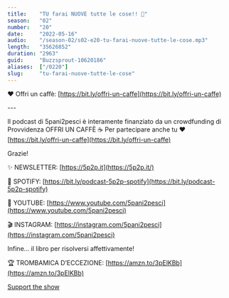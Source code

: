 ```yaml
---
title:    "TU farai NUOVE tutte le cose!! 🤩"
season:   "02"
number:   "20"
date:     "2022-05-16"
audio:    "/season-02/s02-e20-tu-farai-nuove-tutte-le-cose.mp3"
length:   "35626852"
duration: "2963"
guid:     "Buzzsprout-10620186"
aliases:  ["/0220"]
slug:     "tu-farai-nuove-tutte-le-cose"
---
```

❤️ Offri un caffè: [https://bit.ly/offri-un-caffe](https://bit.ly/offri-un-caffe)

\-\-\-

Il podcast di 5pani2pesci è interamente finanziato da un crowdfunding di Provvidenza OFFRI UN CAFFÈ ☕ Per partecipare anche tu ❤️ [https://bit.ly/offri-un-caffe](https://bit.ly/offri-un-caffe)

Grazie!

✨ NEWSLETTER: [https://5p2p.it](https://5p2p.it/)

👾 SPOTIFY: [https://bit.ly/podcast-5p2p-spotify](https://bit.ly/podcast-5p2p-spotify)

🔴 YOUTUBE: [https://www.youtube.com/5pani2pesci](https://www.youtube.com/5pani2pesci)

🎬 INSTAGRAM: [https://instagram.com/5pani2pesci](https://instagram.com/5pani2pesci)

Infine... il libro per risolversi affettivamente!

🏆 TROMBAMICA D’ECCEZIONE: [https://amzn.to/3pElKBb](https://amzn.to/3pElKBb)

[Support the show](https://bit.ly/offri-un-caffe)
                